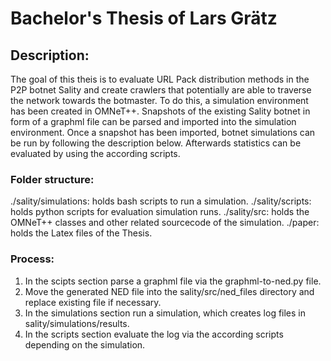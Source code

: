 # Bachelor's Thesis of Lars Grätz

## Description:

The goal of this theis is to evaluate URL Pack distribution methods in the P2P botnet Sality and create crawlers that potentially are able to traverse the network towards the botmaster. 
To do this, a simulation environment has been created in OMNeT++. 
Snapshots of the existing Sality botnet in form of a graphml file can be parsed and imported into the simulation environment.
Once a snapshot has been imported, botnet simulations can be run by following the description below.
Afterwards statistics can be evaluated by using the according scripts. 

### Folder structure:
./sality/simulations: holds bash scripts to run a simulation.
./sality/scripts: holds python scripts for evaluation simulation runs.
./sality/src: holds the OMNeT++ classes and other related sourcecode of the simulation.
./paper: holds the Latex files of the Thesis.


### Process:

1. In the scipts section parse a graphml file via the graphml-to-ned.py file.
2. Move the generated NED file into the sality/src/ned\_files directory and replace existing file if necessary.
3. In the simulations section run a simulation, which creates log files in sality/simulations/results.
4. In the scripts section evaluate the log via the according scripts depending on the simulation.
